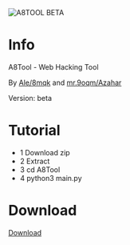 
  <img src="https://k.top4top.io/p_2306syous1.png" alt="A8TOOL BETA">
  <h1>Info</h1>
  <p>A8Tool - Web Hacking Tool</p>
  <p>By <a href="https://www.tiktok.com/@ds.8mqk">Ale/8mqk</a> and <a href="https://www.tiktok.com/@mr.9oqm">mr.9oqm/Azahar</a></p>
  <p>Version: beta</p>
  <h1>Tutorial</h1>
  <ul>
    <li>1 Download zip</li>
    <li>2 Extract</li>
    <li>3 cd A8Tool</li>
    <li>4 python3 main.py</li>
  </ul>
  <h1>Download</h1>
  <p><a href="https://top4top.io/del03373fff314543673b286536ee2c8d57.html">Download</a></p>

